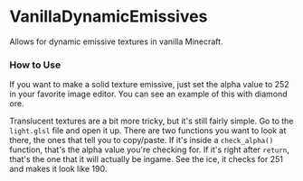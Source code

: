# VanillaDynamicEmissives
Allows for dynamic emissive textures in vanilla Minecraft.

### How to Use
If you want to make a solid texture emissive, just set the alpha value to 252 in your favorite image editor. You can see an example of this with diamond ore. 

Translucent textures are a bit more tricky, but it's still fairly simple. Go to the `light.glsl` file and open it up. There are two functions you want 
to look at there, the ones that tell you to copy/paste. If it's inside a `check_alpha()` function, that's the alpha value you're checking for. If it's right 
after `return`, that's the one that it will actually be ingame. See the ice, it checks for 251 and makes it look like 190.

